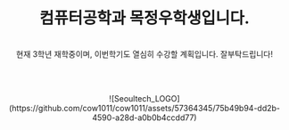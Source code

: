 # <div align=center>컴퓨터공학과 목정우학생입니다.</div>
<div align=center><br>현재 3학년 재학중이며, 이번학기도 열심히 수강할 계획입니다. 잘부탁드립니다!</br></div>

<br></br>


<div align=center>![Seoultech_LOGO](https://github.com/cow1011/cow1011/assets/57364345/75b49b94-dd2b-4590-a28d-a0b0b4ccdd77)</div>
